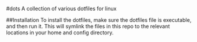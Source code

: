 #dots
A collection of various dotfiles for linux

##Installation
To install the dotfiles, make sure the dotfiles file is executable, and then run it. This will symlink the files in this repo to the relevant locations in your home and config directory.
